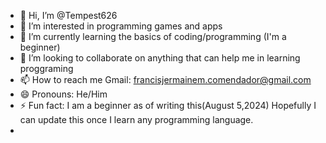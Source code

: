 - 👋 Hi, I’m @Tempest626
- 👀 I’m interested in programming games and apps
- 🌱 I’m currently learning  the basics of coding/programming (I'm a beginner)
- 💞️ I’m looking to collaborate on anything that can help me in learning proggraming
- 📫 How to reach me Gmail: francisjermainem.comendador@gmail.com
- 😄 Pronouns: He/Him
- ⚡ Fun fact: I am a beginner as of writing this(August 5,2024) Hopefully I can update this once I learn any programming language.
- 

<!---
Tempest626/Tempest626 is a ✨ special ✨ repository because its `README.md` (this file) appears on your GitHub profile.
You can click the Preview link to take a look at your changes.
--->
